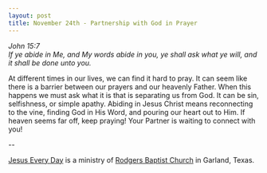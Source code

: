 ```yaml
---
layout: post
title: November 24th - Partnership with God in Prayer
---
```


_John 15:7  
If ye abide in Me, and My words abide in you, ye shall ask what ye
will, and it shall be done unto you._

At different times in our lives, we can find it hard to pray. It
can seem like there is a barrier between our prayers and our heavenly
Father. When this happens we must ask what it is that is separating us
from God. It can be sin, selfishness, or simple apathy. Abiding in
Jesus Christ means reconnecting to the vine, finding God in His Word,
and pouring our heart out to Him. If heaven seems far off, keep
praying! Your Partner is waiting to connect with you!

 --

<a href=http://jesuseveryday.net>Jesus Every Day</a> is a ministry of <a href=http://rodgersbaptist.net>Rodgers Baptist Church</a> in Garland, Texas.
